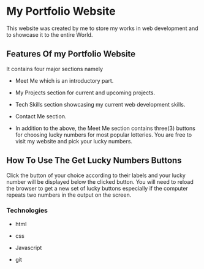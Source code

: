 # **My Portfolio Website**

This website was created by me to store my works in web development and to showcase it to the entire World.

## **Features Of my Portfolio Website**

It contains four major sections namely
+ Meet Me which is an introductory part.
 
+ My Projects section for current and upcoming projects.

+ Tech Skills section showcasing my current web development skills.
 
+ Contact Me section.

+ In addition to the above, the Meet Me section contains three(3) buttons for choosing lucky numbers for most popular lotteries. You are free to visit my website and pick your lucky numbers.

## **How To Use The Get Lucky Numbers Buttons**

Click the button of your choice according to their labels and your lucky number will be displayed below the clicked button. You will need to reload the browser to get a new set of lucky buttons especially if the computer repeats two numbers in the output on the screen.


### **Technologies**

+ html

+ css

+ Javascript

+ git
